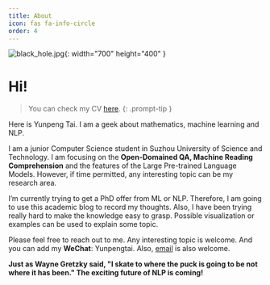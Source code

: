 ```yaml
---
title: About
icon: fas fa-info-circle
order: 4
---
```


![black_hole.jpg](/2022/06/19/ztF8gu1RnYJW4KV.jpg){: width="700" height="400" }

# Hi!

> You can check my CV [here](https://drive.google.com/file/d/1lzesPd-s8qrcbt2-BnQnUtAMxc-4DK3O/view?usp=sharing).
{: .prompt-tip }

Here is Yunpeng Tai. I am a geek about mathematics, machine learning and NLP. 

I am a junior Computer Science student in Suzhou University of Science and Technology. I am focusing on the <b>Open-Domained QA, Machine Reading Comprehension</b> and the features of the Large Pre-trained Language Models. However, if time permitted, any interesting topic can be my research area.

I’m currently trying to get a PhD offer from ML or NLP. Therefore, I am going to use this academic blog to record my thoughts. Also, I have been trying really hard to make the knowledge easy to grasp. Possible visualization or examples can be used to explain some topic.

Please feel free to reach out to me. Any interesting topic is welcome. And you can add my <b>WeChat</b>: Yunpengtai. Also, [email](mailto:yunpengtai.typ@gmail.com) is also welcome.

<b>Just as Wayne Gretzky said, "I skate to where the puck is going to be not where it has been." The exciting future of NLP is coming!</b>
